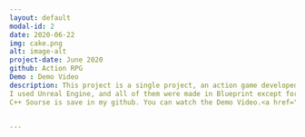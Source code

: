 ```yaml
---
layout: default
modal-id: 2
date: 2020-06-22
img: cake.png
alt: image-alt
project-date: June 2020
github: Action RPG
Demo : Demo Video
description: This project is a single project, an action game developed in June 20 for 2 weeks.
I used Unreal Engine, and all of them were made in Blueprint except for important abilities and functions for quick production.
C++ Sourse is save in my github. You can watch the Demo Video.<a href="https://youtu.be/--bCJltUBUQ">Demo</a>.


---
```

